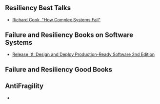 ## Resiliency Best Talks
   * [Richard Cook, "How Complex Systems Fail"](https://www.youtube.com/watch?v=2S0k12uZR14)

## Failure and Resiliency Books on Software Systems

* [Release It!: Design and Deploy Production-Ready Software 2nd Edition](https://www.amazon.com/Release-Design-Deploy-Production-Ready-Software/dp/1680502395/ref=pd_lpo_sbs_14_t_0?_encoding=UTF8&psc=1&refRID=37TH0PMY588RQ17KZHAM)

## Failure and Resiliency Good Books

## AntiFragility
* 
